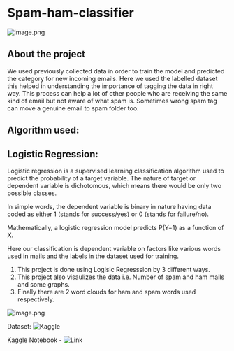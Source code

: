 # Spam-ham-classifier
![image.png](https://miro.medium.com/max/324/1*9vX9GriIxB3yRXYtoEiy8w.jpeg)

## About the project
We used previously collected data in order to train the model and predicted the category for new incoming emails. 
Here we used the labelled dataset this helped in understanding the importance of tagging the data in right way.
This process can help a lot of other people who are receiving the same kind of email but not aware of what spam is. Sometimes wrong spam tag can move a genuine email to spam folder too.

## Algorithm used:
## Logistic Regression:

Logistic regression is a supervised learning classification algorithm used to predict the probability of a target variable. The nature of target or dependent variable is dichotomous, which means there would be only two possible classes.

In simple words, the dependent variable is binary in nature having data coded as either 1 (stands for success/yes) or 0 (stands for failure/no).

Mathematically, a logistic regression model predicts P(Y=1) as a function of X. 

Here our classification is dependent variable on factors like various words used in mails and the labels in the dataset used for training.

1. This project is done using Logisic Regresssion by 3 different ways.
2. This project also visaulizes the data i.e. Number of spam and ham mails and some graphs.
3. Finally there are 2 word clouds for ham and spam words used respectively.

![image.png](https://miro.medium.com/max/1280/1*OUOB_YF41M-O4GgZH_F2rw.png)

Dataset: ![Kaggle](https://www.kaggle.com/uciml/sms-spam-collection-dataset) 

Kaggle Notebook - ![Link](https://www.kaggle.com/harsitamav123/spam-ham)
